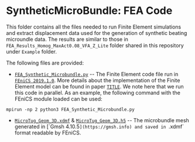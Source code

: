 # SyntheticMicroBundle: FEA Code
This folder contains all the files needed to run Finite Element simulations and extract displacement data used for the generation of synthetic beating microundle data. The results are similar to those in `FEA_Results_Homog_MaxAct0.08_VFA_Z_Lite` folder shared in this repository under `Example` folder.

The following files are provided: 

* [`FEA_Synthetic_Microbundle.py`](FEA_Synthetic_Microbundle.py) -- The Finite Element code file run in [`FEniCS 2019.1.0`](https://fenicsproject.org). More details about the implementation of the Finite Element model can be found in paper [`TITLE`](addlink). We note here that we run this code in parallel. As an example, the following command with the FEniCS module loaded can be used:
```
mpirun -np 2 python3 FEA_Synthetic_Microbundle.py
```

* [`MicroTug_Geom_3D.xdmf`](MicroTug_Geom_3D.xdmf) & [`MicroTug_Geom_3D.h5`](`MicroTug_Geom_3D.h5) -- The microbundle mesh generated in [`Gmsh 4.10.5`](https://gmsh.info) and saved in `.xdmf` format readable by FEniCS.
